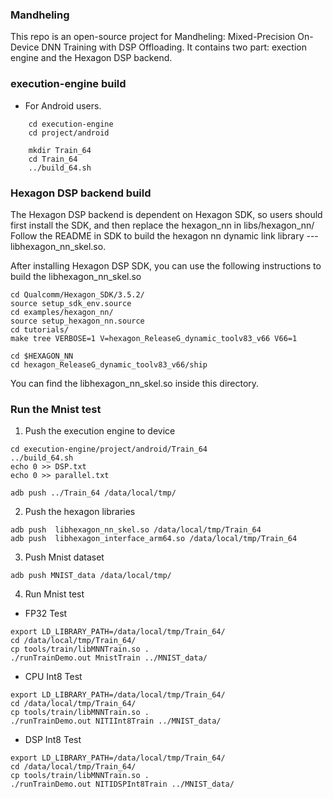 ### Mandheling
This repo is an open-source project for Mandheling: Mixed-Precision On-Device DNN  Training with DSP Offloading.
It contains two part: exection engine and the Hexagon DSP backend.

### execution-engine build
* For Android users.
```
    cd execution-engine
    cd project/android

    mkdir Train_64
    cd Train_64
    ../build_64.sh
```

### Hexagon DSP backend build
The Hexagon DSP backend is dependent on Hexagon SDK, so users should first install the SDK, and then replace the hexagon_nn in libs/hexagon_nn/
Follow the README in SDK to build the hexagon nn dynamic link library --- libhexagon_nn_skel.so.

After installing Hexagon DSP SDK, you can use the following instructions to build the libhexagon_nn_skel.so
```
cd Qualcomm/Hexagon_SDK/3.5.2/
source setup_sdk_env.source 
cd examples/hexagon_nn/
source setup_hexagon_nn.source
cd tutorials/
make tree VERBOSE=1 V=hexagon_ReleaseG_dynamic_toolv83_v66 V66=1

cd $HEXAGON_NN
cd hexagon_ReleaseG_dynamic_toolv83_v66/ship
```
You can find the libhexagon_nn_skel.so inside this directory.


### Run the Mnist test
1. Push the execution engine to device
```
cd execution-engine/project/android/Train_64
../build_64.sh
echo 0 >> DSP.txt
echo 0 >> parallel.txt

adb push ../Train_64 /data/local/tmp/
```

2. Push the hexagon libraries
```
adb push  libhexagon_nn_skel.so /data/local/tmp/Train_64
adb push  libhexagon_interface_arm64.so /data/local/tmp/Train_64
```

3. Push Mnist dataset
```
adb push MNIST_data /data/local/tmp/
```

4. Run Mnist test
* FP32 Test
```
export LD_LIBRARY_PATH=/data/local/tmp/Train_64/
cd /data/local/tmp/Train_64/
cp tools/train/libMNNTrain.so .
./runTrainDemo.out MnistTrain ../MNIST_data/

```
* CPU Int8 Test
```
export LD_LIBRARY_PATH=/data/local/tmp/Train_64/
cd /data/local/tmp/Train_64/
cp tools/train/libMNNTrain.so .
./runTrainDemo.out NITIInt8Train ../MNIST_data/

```
* DSP Int8 Test
```
export LD_LIBRARY_PATH=/data/local/tmp/Train_64/
cd /data/local/tmp/Train_64/
cp tools/train/libMNNTrain.so .
./runTrainDemo.out NITIDSPInt8Train ../MNIST_data/

```